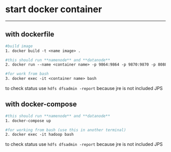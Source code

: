 # start docker container
___

## with dockerfile
```dockerfile
#build image
1. docker build -t <name image> .

#this should run **namenode** and **datanode**
2. docker run --name <container name> -p 9864:9864 -p 9870:9870 -p 8088:8088  --hostname <hostname>  <image name>

#for work from bash
3. docker exec -it <container name> bash
```
to check status use `hdfs dfsadmin -report` because jre is not included JPS
## with docker-compose

```dockerfile
#this should run **namenode** and **datanode**
1. docker-compose up

#for working from bash (use this in another terminal)
2. docker exec -it hadoop bash
```
to check status use `hdfs dfsadmin -report` because jre is not included JPS

